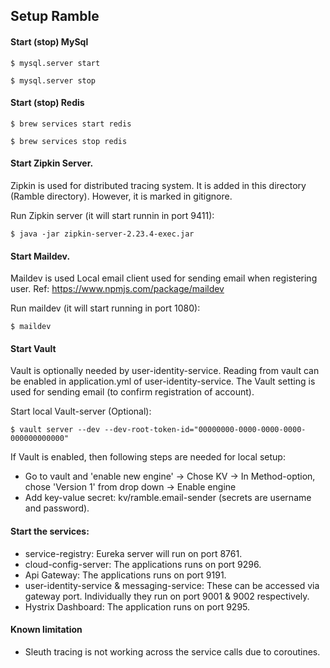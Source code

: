 ## Setup Ramble

#### Start (stop) MySql

```
$ mysql.server start

$ mysql.server stop
```

#### Start (stop) Redis

```
$ brew services start redis

$ brew services stop redis
```

#### Start Zipkin Server.

Zipkin is used for distributed tracing system. It is added in this directory (Ramble directory). However, it is marked
in gitignore.

Run Zipkin server (it will start runnin in port 9411):

```
$ java -jar zipkin-server-2.23.4-exec.jar
```

#### Start Maildev.

Maildev is used Local email client used for sending email when registering user.
Ref: https://www.npmjs.com/package/maildev

Run maildev (it will start running in port 1080):

```
$ maildev
```

#### Start Vault

Vault is optionally needed by user-identity-service. Reading from vault can be enabled in application.yml of
user-identity-service. The Vault setting is used for sending email (to confirm registration of account).

Start local Vault-server (Optional):

```
$ vault server --dev --dev-root-token-id="00000000-0000-0000-0000-000000000000"
```

If Vault is enabled, then following steps are needed for local setup:

* Go to vault and 'enable new engine' -> Chose KV -> In Method-option, chose 'Version 1' from drop down -> Enable engine
* Add key-value secret: kv/ramble.email-sender (secrets are username and password).

#### Start the services:

* service-registry: Eureka server will run on port 8761.
* cloud-config-server: The applications runs on port 9296.
* Api Gateway: The applications runs on port 9191.
* user-identity-service & messaging-service: These can be accessed via gateway port. Individually they run on port 9001
  & 9002 respectively.
* Hystrix Dashboard: The application runs on port 9295.

#### Known limitation

- Sleuth tracing is not working across the service calls due to coroutines.
